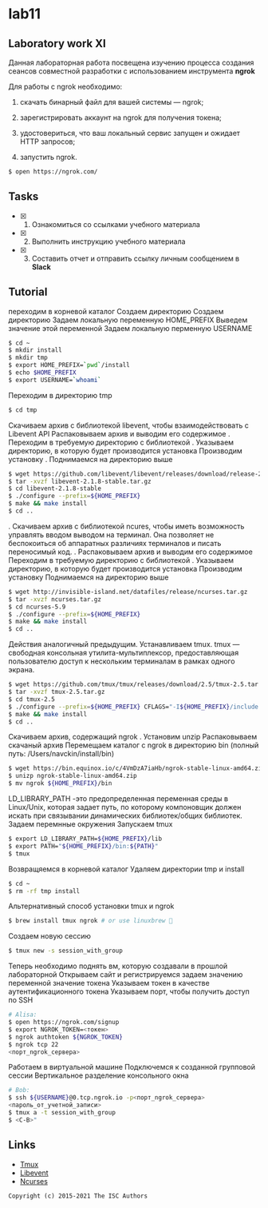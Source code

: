 # lab11
## Laboratory work XI

Данная лабораторная работа посвещена изучению процесса создания сеансов совместной разработки с использованием инструмента **ngrok**

Для работы с ngrok необходимо:

1. скачать бинарный файл для вашей системы — ngrok;

2. зарегистрировать аккаунт на ngrok для получения токена;

3. удостовериться, что ваш локальный сервис запущен и ожидает HTTP запросов;

4. запустить ngrok.

```sh
$ open https://ngrok.com/
```

## Tasks

- [x] 1. Ознакомиться со ссылками учебного материала
- [x] 2. Выполнить инструкцию учебного материала
- [x] 3. Составить отчет и отправить ссылку личным сообщением в **Slack**

## Tutorial
 переходим в корневой каталог
 Создаем директорию 
 Создаем директорию 
 Задаем локальную переменную HOME_PREFIX
 Выведем значение этой переменной
 Задаем локальную перменную USERNAME

```sh
$ cd ~
$ mkdir install
$ mkdir tmp
$ export HOME_PREFIX=`pwd`/install
$ echo $HOME_PREFIX
$ export USERNAME=`whoami`
```
Переходим в директорию tmp
```sh
$ cd tmp
```
 Скачиваем архив с библиотекой libevent, чтобы взаимодействовать с Libevent API 
 Распаковываем архив и выводим его содержимое
. Переходим в требуемую директорию с библиотекой
. Указываем директорию, в которую будет производится установка
 Производим установку
. Поднимаемся на директорию выше

```sh
$ wget https://github.com/libevent/libevent/releases/download/release-2.1.8-stable/libevent-2.1.8-stable.tar.gz
$ tar -xvzf libevent-2.1.8-stable.tar.gz
$ cd libevent-2.1.8-stable
$ ./configure --prefix=${HOME_PREFIX}
$ make && make install
$ cd ..
```
. Скачиваем архив с библиотекой ncures, чтобы иметь возможность управлять вводом выводом на терминал. Она позволяет не беспокоиться об аппаратных различиях терминалов и писать переносимый код.
. Распаковываем архив и выводим его содержимое
 Переходим в требуемую директорию с библиотекой
. Указываем директорию, в которую будет производится установка
 Производим установку
 Поднимаемся на директорию выше

```sh
$ wget http://invisible-island.net/datafiles/release/ncurses.tar.gz
$ tar -xvzf ncurses.tar.gz
$ cd ncurses-5.9
$ ./configure --prefix=${HOME_PREFIX}
$ make && make install
$ cd ..
```
 Действия аналогичный предыдущим. Устанавливаем tmux.
tmux — свободная консольная утилита-мультиплексор, предоставляющая пользователю доступ к нескольким терминалам в рамках одного экрана.

```sh
$ wget https://github.com/tmux/tmux/releases/download/2.5/tmux-2.5.tar.gz
$ tar -xvzf tmux-2.5.tar.gz
$ cd tmux-2.5
$ ./configure --prefix=${HOME_PREFIX} CFLAGS="-I${HOME_PREFIX}/include -I${HOME_PREFIX}/include/ncurses" LDFLAGS="-L${HOME_PREFIX}/lib"
$ make && make install
$ cd ..
```
 Скачиваем архив, содержащий ngrok
. Установим unzip
 Распаковываем скачаный архив
 Перемещаем каталог с ngrok в директорию bin (полный путь: /Users/navckin/install/bin)
```sh
$ wget https://bin.equinox.io/c/4VmDzA7iaHb/ngrok-stable-linux-amd64.zip
$ unizp ngrok-stable-linux-amd64.zip
$ mv ngrok ${HOME_PREFIX}/bin
```
LD_LIBRARY_PATH -это предопределенная переменная среды в Linux/Unix, которая задает путь, по которому компоновщик должен искать при связывании динамических библиотек/общих библиотек.
 Задаем перемнные окружения 
 Запускаем tmux

```sh
$ export LD_LIBRARY_PATH=${HOME_PREFIX}/lib
$ export PATH="${HOME_PREFIX}/bin:${PATH}"
$ tmux
```
 Возвращяемся в корневой каталог
 Удаляем директории tmp и install

```sh
$ cd ~
$ rm -rf tmp install
```
 Альтернативный способ установки tmux и ngrok
```sh
$ brew install tmux ngrok # or use linuxbrew 🎉
```
 Создаем новую сессию
```sh
$ tmux new -s session_with_group
```
 Теперь необходимо поднять вм, которую создавали в прошлой лабораторной
 Открываем сайт и регистрируемся
 задаем значению переменной значение токена
 Указываем токен в качестве аутентификационного токена
 Указываем порт, чтобы получить доступ по SSH

```sh
# Alisa:
$ open https://ngrok.com/signup
$ export NGROK_TOKEN=<токен>
$ ngrok authtoken ${NGROK_TOKEN}
$ ngrok tcp 22
<порт_ngrok_сервера>
```
 Работаем в виртуальной машине
  Подключемся к созданной групповой сессии
 Вертикальное разделение консольного окна
 
```sh
# Bob:
$ ssh ${USERNAME}@0.tcp.ngrok.io -p<порт_ngrok_сервера>
<пароль_от_учетной_записи>
$ tmux a -t session_with_group
$ <C-B>"
```

## Links

- [Tmux](https://raw.githubusercontent.com/tmux/tmux/master/README)
- [Libevent](http://libevent.org)
- [Ncurses](http://invisible-island.net/ncurses/)

```
Copyright (c) 2015-2021 The ISC Authors
```
